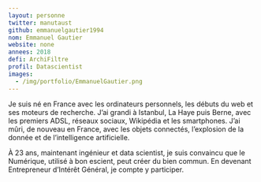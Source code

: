 ```yaml
---
layout: personne
twitter: manutaust
github: emmanuelgautier1994
nom: Emmanuel Gautier
website: none
annees: 2018
defi: ArchiFiltre
profil: Datascientist
images:
  - /img/portfolio/EmmanuelGautier.png
---
```


Je suis né en France avec les ordinateurs personnels, les débuts du
web et ses moteurs de recherche. J’ai grandi à Istanbul, La Haye puis
Berne, avec les premiers ADSL, réseaux sociaux, Wikipédia et les
smartphones. J’ai mûri, de nouveau en France, avec les objets
connectés, l’explosion de la donnée et de l’intelligence artificielle.

À 23 ans, maintenant ingénieur et data scientist, je suis convaincu
que le Numérique, utilisé à bon escient, peut créer du bien commun. En
devenant Entrepreneur d’Intérêt Général, je compte y participer.
